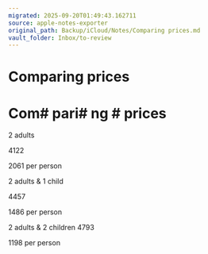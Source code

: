 ```yaml
---
migrated: 2025-09-20T01:49:43.162711
source: apple-notes-exporter
original_path: Backup/iCloud/Notes/Comparing prices.md
vault_folder: Inbox/to-review
---
```

# Comparing prices

# Com# pari# ng # prices

2 adults

4122

2061 per person 

2 adults & 1 child

4457

1486 per person 

2 adults & 2 children
4793

1198 per person 

